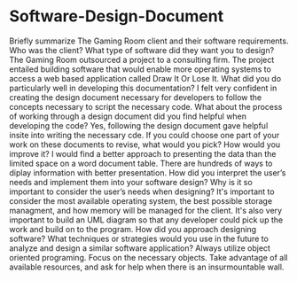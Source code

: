 # Software-Design-Document
Briefly summarize The Gaming Room client and their software requirements. Who was the client? What type of software did they want you to design?
  The Gaming Room outsourced a project to a consulting firm. The project entailed building software that would enable more operating systems to access a web based application called Draw It Or Lose It.
What did you do particularly well in developing this documentation?
  I felt very confident in creating the design document necessary for developers to follow the concepts necessary to script the necessary code.
What about the process of working through a design document did you find helpful when developing the code?
  Yes, following the design document gave helpful insite into writing the necessary cde.
If you could choose one part of your work on these documents to revise, what would you pick? How would you improve it?
  I would find a better approach to presenting the data than the limited space on a word document table. There are hundreds of ways to diplay information with better presentation.
How did you interpret the user’s needs and implement them into your software design? Why is it so important to consider the user’s needs when designing?
  It's important to consider the most available operating system, the best possible storage managment, and how memory will be managed for the client. It's also very important to build an UML diagram so that any developer could pick up the work and build on to the program.
How did you approach designing software? What techniques or strategies would you use in the future to analyze and design a similar software application?
  Always utilize object oriented programing. Focus on the necessary objects. Take advantage of all available resources, and ask for help when there is an insurmountable wall.
